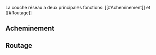 La couche réseau a deux principales fonctions: [[#Acheminement]] et [[#Routage]]
## Acheminement 

## Routage

